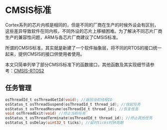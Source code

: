 # CMSIS标准

Cortex系列的芯片内核是相同的，但是不同的厂商在生产的时候外设会有区别，这些差异导致软件在同内核，不同外设的芯片上移植困难。为了解决不同芯片厂商生产的兼容性问题，ARM与各芯片厂商建议了CMSIS标准。

所谓的CMSIS标准，其实就是新建了一个软件抽象层，将不同的RTOS的接口统一起来，提供CMSIS的接口供使用者使用。

本文只简单列举了部分CMSIS标准下的函数接口，其他函数及其实现细节请参考：[CMSIS-RTOS2](https://arm-software.github.io/CMSIS_5/develop/RTOS2/html/rtos_api2.html)

## 任务管理

```C
osThreadId_t osThreadGetId(void); //返回当前线程ID
osStatus_t osThreadSuspend(osThreadId_t thread_id); //挂起任务
osStatus_t osThreadResume(osThreadId_t thread_id); //恢复任务
void osThreadExit(void) //终止当前任务
osStatus_t osThreadTerminate(osThreadId_t thread_id); //终止其他任务
osStatus_t osDelay(uint32_t ticks); //延时ticks时钟周期

```